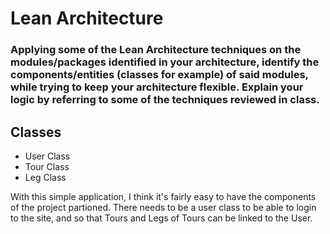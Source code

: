 # Lean Architecture

### Applying some of the Lean Architecture techniques on the modules/packages identified in your architecture, identify the components/entities  (classes for example) of said modules, while trying to keep your architecture flexible. Explain your logic by referring to some of the techniques reviewed in class.

## Classes
- User Class
- Tour Class
- Leg Class

With this simple application, I think it's fairly easy to have the components of the project partioned. There needs to be a user class to be able to login to the site, and so that Tours and Legs of Tours can be linked to the User.